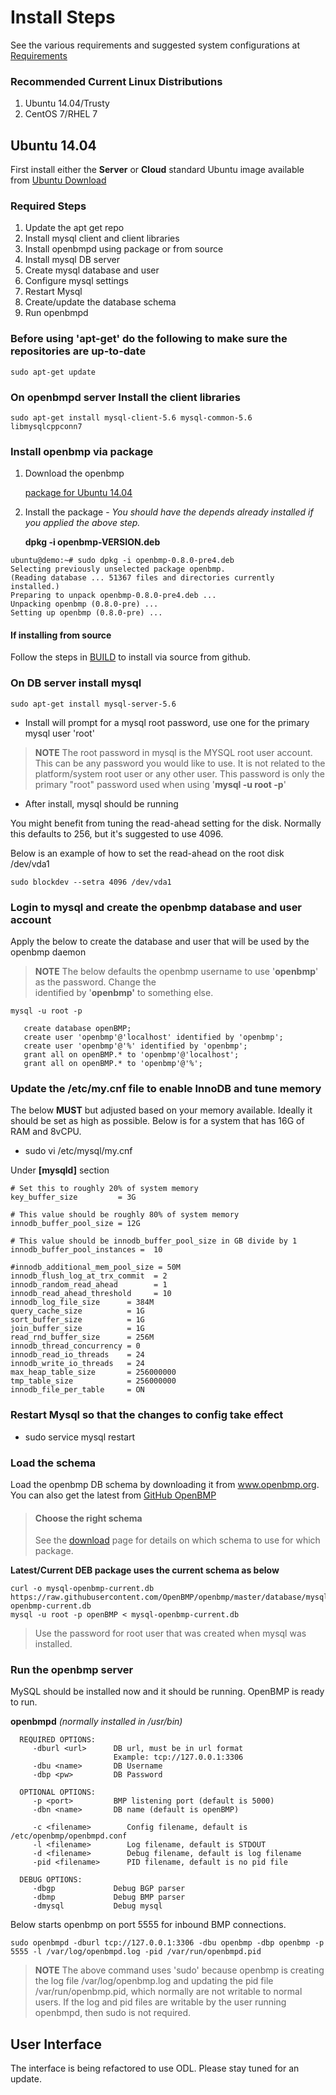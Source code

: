 Install Steps
=============
See the various requirements and suggested system configurations at [Requirements](REQUIREMENTS.md)

### Recommended Current Linux Distributions
  1. Ubuntu 14.04/Trusty
  1. CentOS 7/RHEL 7
  

Ubuntu 14.04
------------
First install either the **Server** or **Cloud** standard Ubuntu image available from [Ubuntu Download](http://www.ubuntu.com/download)

### Required Steps
  1. Update the apt get repo
  1. Install mysql client and client libraries
  1. Install openbmpd using package or from source
  1. Install mysql DB server
  1. Create mysql database and user
  1. Configure mysql settings
  1. Restart Mysql
  1. Create/update the database schema
  1. Run openbmpd
  
  

### Before using 'apt-get' do the following to make sure the repositories are up-to-date
```
sudo apt-get update
```

### On openbmpd server Install the client libraries

```
sudo apt-get install mysql-client-5.6 mysql-common-5.6 libmysqlcppconn7
```

### Install openbmp via package
  1. Download the openbmp
      
      [package for Ubuntu 14.04](http://www.openbmp.org/#!download.md)
      
  1. Install the package  - *You should have the depends already installed if you applied the above step.*
      
      **dpkg -i openbmp-VERSION.deb**
  
```
ubuntu@demo:~# sudo dpkg -i openbmp-0.8.0-pre4.deb
Selecting previously unselected package openbmp.
(Reading database ... 51367 files and directories currently installed.)
Preparing to unpack openbmp-0.8.0-pre4.deb ...
Unpacking openbmp (0.8.0-pre) ...
Setting up openbmp (0.8.0-pre) ...
```

#### If installing from source
Follow the steps in [BUILD](BUILD.md) to install via source from github.

### On DB server install mysql
```
sudo apt-get install mysql-server-5.6
```

* Install will prompt for a mysql root password, use one for the primary mysql user 'root'

> **NOTE**
> The root password in mysql is the MYSQL root user account.  This can be any password you would 
> like to use. It is not related to the platform/system root user or any other user.  This password is only the primary "root" password used when using '**mysql -u root -p**'

* After install, mysql should be running


You might benefit from tuning the read-ahead setting for the disk.  Normally this defaults to 256, but it's suggested to use 4096. 

Below is an example of how to set the read-ahead on the root disk /dev/vda1

```
sudo blockdev --setra 4096 /dev/vda1
```


### Login to mysql and create the openbmp database and user account
Apply the below to create the database and user that will be used by the openbmp daemon

> **NOTE**
> The below defaults the openbmp username to use '**openbmp**' as the password.  Change the  
> identified by '**openbmp'** to something else.

```
mysql -u root -p

   create database openBMP;
   create user 'openbmp'@'localhost' identified by 'openbmp';
   create user 'openbmp'@'%' identified by 'openbmp';
   grant all on openBMP.* to 'openbmp'@'localhost';
   grant all on openBMP.* to 'openbmp'@'%';
```


### Update the /etc/my.cnf file to enable InnoDB and tune memory
The below **MUST** but adjusted based on your memory available.  Ideally it should be set as high as possible. Below is for a system that has 16G of RAM and 8vCPU.

* sudo vi /etc/mysql/my.cnf

Under **[mysqld]** section

```
# Set this to roughly 20% of system memory
key_buffer_size         = 3G

# This value should be roughly 80% of system memory
innodb_buffer_pool_size = 12G

# This value should be innodb_buffer_pool_size in GB divide by 1
innodb_buffer_pool_instances =  10

#innodb_additional_mem_pool_size = 50M
innodb_flush_log_at_trx_commit  = 2
innodb_random_read_ahead        = 1
innodb_read_ahead_threshold     = 10
innodb_log_file_size      = 384M
query_cache_size          = 1G
sort_buffer_size          = 1G
join_buffer_size          = 1G
read_rnd_buffer_size      = 256M
innodb_thread_concurrency = 0
innodb_read_io_threads    = 24
innodb_write_io_threads   = 24
max_heap_table_size       = 256000000
tmp_table_size            = 256000000
innodb_file_per_table     = ON
```

### Restart Mysql so that the changes to config take effect

* sudo service mysql restart

### Load the schema
Load the openbmp DB schema by downloading it from www.openbmp.org.  You can also get the 
latest from [GitHub OpenBMP](https://github.com/OpenBMP/openbmp)

> #### Choose the right schema
> See the [download](http://www.openbmp.org/#!download.md)
 page for details on which schema to use for which package.

**Latest/Current DEB package uses the current schema as below**

```
curl -o mysql-openbmp-current.db https://raw.githubusercontent.com/OpenBMP/openbmp/master/database/mysql-openbmp-current.db
mysql -u root -p openBMP < mysql-openbmp-current.db 
```

> Use the password for root user that was created when mysql was installed. 


### Run the openbmp server
MySQL should be installed now and it should be running.   OpenBMP is ready to run. 

**openbmpd**   *(normally installed in /usr/bin)*

```
  REQUIRED OPTIONS:
     -dburl <url>      DB url, must be in url format
                       Example: tcp://127.0.0.1:3306
     -dbu <name>       DB Username
     -dbp <pw>         DB Password

  OPTIONAL OPTIONS:
     -p <port>         BMP listening port (default is 5000)
     -dbn <name>       DB name (default is openBMP)

     -c <filename>        Config filename, default is /etc/openbmp/openbmpd.conf
     -l <filename>        Log filename, default is STDOUT
     -d <filename>        Debug filename, default is log filename
     -pid <filename>      PID filename, default is no pid file

  DEBUG OPTIONS:
     -dbgp             Debug BGP parser
     -dbmp             Debug BMP parser
     -dmysql           Debug mysql
```

Below starts openbmp on port 5555 for inbound BMP connections. 
```
sudo openbmpd -dburl tcp://127.0.0.1:3306 -dbu openbmp -dbp openbmp -p 5555 -l /var/log/openbmpd.log -pid /var/run/openbmpd.pid
```
> **NOTE** 
> The above command uses 'sudo' because openbmp is creating the log file /var/log/openbmp.log and updating the pid file /var/run/openbmp.pid, which normally are not writable to normal users.  If the log and pid files are writable by the user running openbmpd, then sudo is not required. 



## User Interface

The interface is being refactored to use ODL.  Please stay tuned for an update. 
